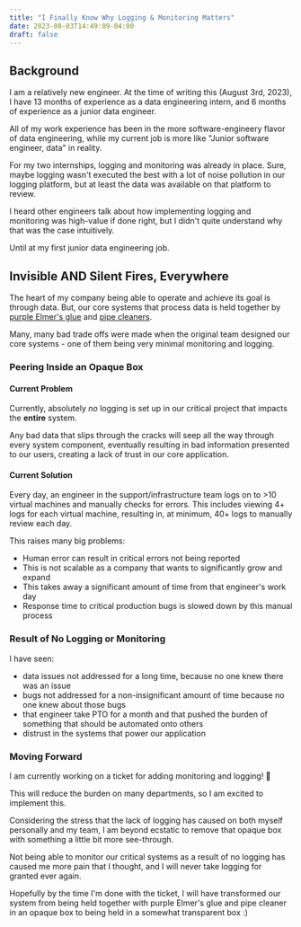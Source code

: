 ```yaml
---
title: "I Finally Know Why Logging & Monitoring Matters"
date: 2023-08-03T14:49:09-04:00
draft: false
---
```


## Background

I am a relatively new engineer. At the time of writing this (August 3rd, 2023), I have 13 months of experience as a data engineering intern, and 6 months of experience as a junior data engineer. 

All of my work experience has been in the more software-engineery flavor of data engineering, while my current job is more like "Junior software engineer, data" in reality.

For my two internships, logging and monitoring was already in place. Sure, maybe logging wasn't executed the best with a lot of noise pollution in our logging platform, but at least the data was available on that platform to review.

I heard other engineers talk about how implementing logging and monitoring was high-value if done right, but I didn't quite understand why that was the case intuitively.

Until at my first junior data engineering job.

## Invisible AND Silent Fires, Everywhere

The heart of my company being able to operate and achieve its goal is through data. But, our core systems that process data is held together by [purple Elmer's glue](https://www.target.com/p/elmer-39-s-2pk-washable-school-glue-sticks-disappearing-purple/-/A-17088980?ref=tgt_adv_xsp&AFID=google&fndsrc=tgtao&DFA=71700000012510733&CPNG=PLA_Seasonal_Priority%2BShopping%7CSeasonal_Ecomm_Home&adgroup=Seasonal_Priority+TCINs&LID=700000001170770pgs&LNM=PRODUCT_GROUP&network=g&device=c&location=1021377&targetid=pla-306616797291&ds_rl=1246978&ds_rl=1247068&gclid=EAIaIQobChMIm4L0gJbBgAMVHDfUAR29KgQiEAQYASABEgJk3vD_BwE&gclsrc=aw.ds) and [pipe cleaners](https://www.amazon.com/Craft-Pipe-Cleaners/b?ie=UTF8&node=8090830011). 

Many, many bad trade offs were made when the original team designed our core systems - one of them being very minimal monitoring and logging.

### Peering Inside an Opaque Box

#### Current Problem
Currently, absolutely *no* logging is set up in our critical project that impacts the **entire** system.

Any bad data that slips through the cracks will seep all the way through every system component, eventually resulting in bad information presented to our users, creating a lack of trust in our core application.

#### Current Solution
Every day, an engineer in the support/infrastructure team logs on to >10 virtual machines and manually checks for errors. This includes viewing 4+ logs for each virtual machine, resulting in, at minimum, 40+ logs to manually review each day.

This raises many big problems:

- Human error can result in critical errors not being reported
- This is not scalable as a company that wants to significantly grow and expand
- This takes away a significant amount of time from that engineer's work day 
- Response time to critical production bugs is slowed down by this manual process

### Result of No Logging or Monitoring
I have seen:
- data issues not addressed for a long time, because no one knew there was an issue 
- bugs not addressed for a non-insignificant amount of time because no one knew about those bugs
- that engineer take PTO for a month and that pushed the burden of something that should be automated onto others
- distrust in the systems that power our application

### Moving Forward
I am currently working on a ticket for adding monitoring and logging! 🎉

This will reduce the burden on many departments, so I am excited to implement this. 

Considering the stress that the lack of logging has caused on both myself personally and my team, I am beyond ecstatic to remove that opaque box with something a little bit more see-through. 

Not being able to monitor our critical systems as a result of no logging has caused me more pain that I thought, and I will never take logging for granted ever again.

Hopefully by the time I'm done with the ticket, I will have transformed our system from being held together with purple Elmer's glue and pipe cleaner in an opaque box to being held in a somewhat transparent box :)
